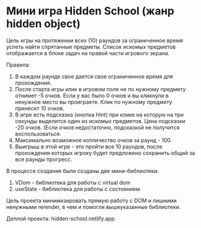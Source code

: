 # Мини игра Hidden School (жанр hidden object)

Цель игры на протяжении всех (10) раундов за ограниченное время успеть найти спрятанные предметы.
Список искомых предметов отображается в блоке задач на правой части игрового экрана.

Правила:
1. В каждом раунде свое дается свое ограниченное время для прохождения.
2. После старта игры клик в игровом поле не по нужному предмету отнимет -5 очков.
Если у вас было 0 очков и вы кликнули в ненужное место вы проиграете.
Клик по нужному предмету принесет 10 очков.
3. В игре есть подсказка (кнопка Hint) при клике на которую на три секунды выделится один из искомых предметов.
Цена подсказки -20 очков. (Если очков недостаточно, подсказкой не получится воспользоваться.
4. Максимально возможное колличество очков за раунд - 100.
5. Выигрыш в этой игре - это пройти все 10 раундов, после прохождения которых игроку будет предложено сохранить 
общий за все раунды прогресс.

В процессе создания были созданы две мини-библиотеки:
1. VDom - библиотека для работы с virtual dom
2. useState - библиотека для работы с состоянием

Цель проекта минимизировать прямую работу с DOM и лишними ненужными rerender, в чем и помогли вышеуказанные библиотеки.

Деплой проекта: hidden-school.netlify.app
